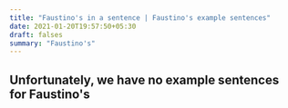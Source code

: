 ```yaml
---
title: "Faustino's in a sentence | Faustino's example sentences"
date: 2021-01-20T19:57:50+05:30
draft: falses
summary: "Faustino's"
---
```

## Unfortunately, we have no example sentences for Faustino's                 
